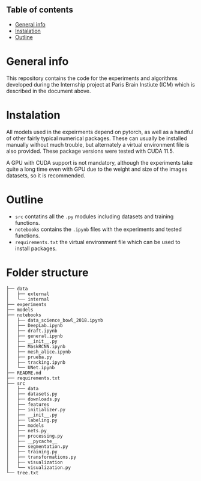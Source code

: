 ## Table of contents
* [General info](#general-info)
* [Instalation](#instalation)
* [Outline](#outline)

# General info

This repository contains the code for the experiments and algorithms developed during the Internship project at Paris Brain Instiute (ICM) which is described in the document above.

# Instalation

All models used in the expeirments depend on pytorch, as well as a handful of other fairly typical numerical packages. These can usually be installed manually without much trouble,
 but alternately a virtual environment file is also provided. These package versions were tested with CUDA 11.5.

A GPU with CUDA support is not mandatory, although the experiments take quite a long time even with GPU due to the weight and size of the images datasets, so it is recommended.

# Outline

 - `src` contatins all the `.py` modules including datasets and training functions.
 - `notebooks` contains the `.ipynb` files with the experiments and tested functions.
 - `requirements.txt` the virtual environment file which can be used to install packages.

# Folder structure
```
├── data
│   ├── external
│   └── internal
├── experiments
├── models
├── notebooks
│   ├── data_science_bowl_2018.ipynb
│   ├── DeepLab.ipynb
│   ├── draft.ipynb
│   ├── general.ipynb
│   ├── __init__.py
│   ├── MaskRCNN.ipynb
│   ├── mesh_alice.ipynb
│   ├── prueba.py
│   ├── tracking.ipynb
│   └── UNet.ipynb
├── README.md
├── requirements.txt
├── src
│   ├── data
│   ├── datasets.py
│   ├── downloads.py
│   ├── features
│   ├── initializer.py
│   ├── __init__.py
│   ├── labeling.py
│   ├── models
│   ├── nets.py
│   ├── processing.py
│   ├── __pycache__
│   ├── segmentation.py
│   ├── training.py
│   ├── transformations.py
│   ├── visualization
│   └── visualization.py
└── tree.txt

```
